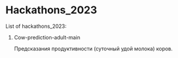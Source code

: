 # Hackathons_2023
List of hackathons_2023:

1. Сow-prediction-adult-main

   Предсказания продуктивности (суточный удой молока) коров.
